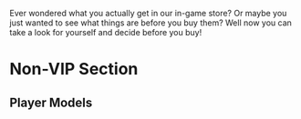 Ever wondered what you actually get in our in-game store? Or maybe you just wanted to see what things are before you buy them?
Well now you can take a look for yourself and decide before you buy!

# Non-VIP Section

## Player Models